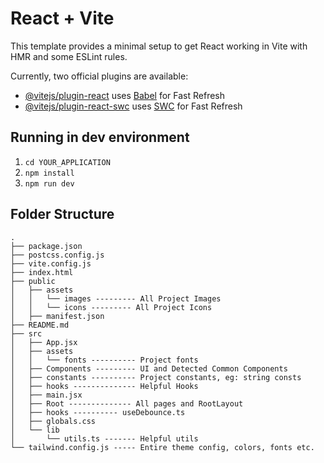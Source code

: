 # React + Vite

This template provides a minimal setup to get React working in Vite with HMR and some ESLint rules.

Currently, two official plugins are available:

- [@vitejs/plugin-react](https://github.com/vitejs/vite-plugin-react/blob/main/packages/plugin-react/README.md) uses [Babel](https://babeljs.io/) for Fast Refresh
- [@vitejs/plugin-react-swc](https://github.com/vitejs/vite-plugin-react-swc) uses [SWC](https://swc.rs/) for Fast Refresh

## Running in dev environment

1.  `cd YOUR_APPLICATION`
2.  `npm install`
3.  `npm run dev`

## Folder Structure

```
.
├── package.json
├── postcss.config.js
├── vite.config.js
├── index.html
├── public
│   ├── assets
│   │   └── images --------- All Project Images
│   │   └── icons --------- All Project Icons
│   ├── manifest.json
├── README.md
├── src
│   ├── App.jsx
│   ├── assets
│   │   └── fonts ---------- Project fonts
│   ├── Components --------- UI and Detected Common Components
│   ├── constants ---------- Project constants, eg: string consts
│   ├── hooks -------------- Helpful Hooks
│   ├── main.jsx
│   ├── Root -------------- All pages and RootLayout
│   ├── hooks ---------- useDebounce.ts
│   ├── globals.css
│   └── lib
│       └── utils.ts ------- Helpful utils
└── tailwind.config.js ----- Entire theme config, colors, fonts etc.
```
